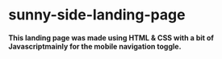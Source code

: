 # sunny-side-landing-page

#### This landing page was made using HTML & CSS with a bit of Javascriptmainly for the mobile navigation toggle. 

